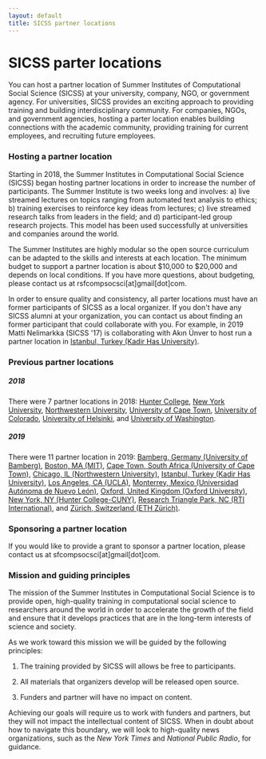 ```yaml
---
layout: default
title: SICSS partner locations
---
```


# SICSS parter locations

You can host a partner location of Summer Institutes of Computational Social Science (SICSS) at your university, company, NGO, or government agency. For universities, SICSS provides an exciting approach to providing training and building interdisciplinary community. For companies, NGOs, and government agencies, hosting a parter location enables building connections with the academic community, providing training for current employees, and recruiting future employees.

### Hosting a partner location

Starting in 2018, the Summer Institutes in Computational Social Science (SICSS) began hosting partner locations in order to increase the number of participants.  The Summer Institute is two weeks long and involves: a) live streamed lectures on topics ranging from automated text analysis to ethics; b) training exercises to reinforce key ideas from lectures; c) live streamed research talks from leaders in the field; and d) participant-led group research projects. This model has been used successfully at universities and companies around the world.

The Summer Institutes are highly modular so the open source curriculum can be adapted to the skills and interests at each location. The minimum budget to support a partner location is about $10,000 to $20,000 and depends on local conditions. If you have more questions, about budgeting, please contact us at rsfcompsocsci[at]gmail[dot]com.  

In order to ensure quality and consistency, all parter locations must have an former participants of SICSS as a local organizer. If you don't have any SICSS alumni at your organization, you can contact us about finding an former participant that could collaborate with you. For example, in 2019 Matti Nelimarkka (SICSS '17) is collaborating with Akın Ünver to host run a partner location in [Istanbul, Turkey (Kadir Has University)](https://compsocialscience.github.io/summer-institute/2019/istanbul/).

### Previous partner locations

##### 2018

There were 7 partner locations in 2018: [Hunter College](https://compsocialscience.github.io/summer-institute/2018/hunter-nyc/), [New York University](https://compsocialscience.github.io/summer-institute/2018/nyu-nyc/), [Northwestern University](https://compsocialscience.github.io/summer-institute/2018/chicago/), [University of Cape Town](https://compsocialscience.github.io/summer-institute/2018/capetown/), [University of Colorado](https://compsocialscience.github.io/summer-institute/2018/boulder), [University of Helsinki](https://compsocialscience.github.io/summer-institute/2018/helsinki), and [University of Washington](https://compsocialscience.github.io/summer-institute/2018/seattle/).

##### 2019

There were 11 partner location in 2019: [Bamberg, Germany (University of Bamberg)](https://compsocialscience.github.io/summer-institute/2019/bamberg/), [Boston, MA (MIT)](https://compsocialscience.github.io/summer-institute/2019/boston/), [Cape Town, South Africa (University of Cape Town)](https://compsocialscience.github.io/summer-institute/2019/capetown), [Chicago, IL (Northwestern University)](https://compsocialscience.github.io/summer-institute/2019/chicago/), [Istanbul, Turkey (Kadir Has University)](https://compsocialscience.github.io/summer-institute/2019/istanbul/), [Los Angeles, CA (UCLA)](https://compsocialscience.github.io/summer-institute/2019/los-angeles/), [Monterrey, Mexico (Universidad Autónoma de Nuevo León)](https://compsocialscience.github.io/summer-institute/2019/monterrey/), [Oxford, United Kingdom (Oxford University)](https://compsocialscience.github.io/summer-institute/2019/oxford/), [New York, NY (Hunter College-CUNY)](https://compsocialscience.github.io/summer-institute/2019/hunter-nyc/), [Research Triangle Park, NC (RTI International)](https://compsocialscience.github.io/summer-institute/2019/rtp/), and [Zürich, Switzerland (ETH Zürich)](https://compsocialscience.github.io/summer-institute/2019/ethzurich/).


### Sponsoring a partner location

If you would like to provide a grant to sponsor a partner location, please contact us at sfcompsocsci[at]gmail[dot]com.

### Mission and guiding principles

The mission of the Summer Institutes in Computational Social Science is to provide open, high-quality training in computational social science to researchers around the world in order to accelerate the growth of the field and ensure that it develops practices that are in the long-term interests of science and society.

As we work toward this mission we will be guided by the following principles:

1. The training provided by SICSS will allows be free to participants.  

2. All materials that organizers develop will be released open source.

3. Funders and partner will have no impact on content.

Achieving our goals will require us to work with funders and partners, but they will not impact the intellectual content of SICSS.  When in doubt about how to navigate this boundary, we will look to high-quality news organizations, such as the _New York Times_ and _National Public Radio_, for guidance.
